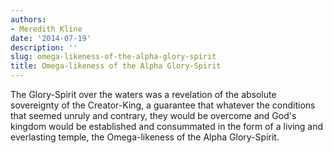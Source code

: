 ```yaml
---
authors:
- Meredith Kline
date: '2014-07-19'
description: ''
slug: omega-likeness-of-the-alpha-glory-spirit
title: Omega-likeness of the Alpha Glory-Spirit
---
```

The Glory-Spirit over the waters was a revelation of the absolute sovereignty of the Creator-King, a guarantee that whatever the conditions that seemed unruly and contrary, they would be overcome and God's kingdom would be established and consummated in the form of a living and everlasting temple, the Omega-likeness of the Alpha Glory-Spirit.



